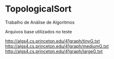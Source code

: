 # TopologicalSort
Trabalho de Análise de Algoritmos

Arquivos base utilizados no teste

http://algs4.cs.princeton.edu/41graph/tinyG.txt
http://algs4.cs.princeton.edu/41graph/mediumG.txt
http://algs4.cs.princeton.edu/41graph/largeG.txt
